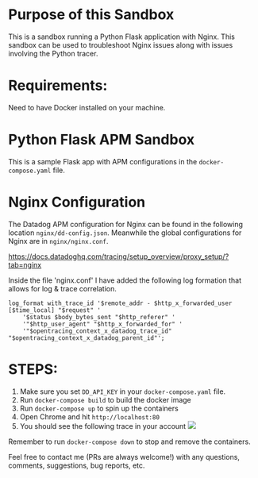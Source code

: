 # Purpose of this Sandbox
This is a sandbox running a Python Flask application with Nginx. This sandbox can be used to troubleshoot Nginx issues along with issues involving the Python tracer.
# Requirements: 
Need to have Docker installed on your machine. 

# Python Flask APM Sandbox
This is a sample Flask app with APM configurations in the `docker-compose.yaml` file.

# Nginx Configuration
The Datadog APM configuration for Nginx can be found in the following location `nginx/dd-config.json`. Meanwhile the global configurations for Nginx are in `nginx/nginx.conf`.

https://docs.datadoghq.com/tracing/setup_overview/proxy_setup/?tab=nginx  

Inside the file 'nginx.conf' I have added the following log formation that allows for log & trace correlation.

```
log_format with_trace_id '$remote_addr - $http_x_forwarded_user [$time_local] "$request" '
    '$status $body_bytes_sent "$http_referer" '
    '"$http_user_agent" "$http_x_forwarded_for" '
    '"$opentracing_context_x_datadog_trace_id" "$opentracing_context_x_datadog_parent_id"';
```

# STEPS:

1. Make sure you set `DD_API_KEY` in your `docker-compose.yaml` file.
2. Run `docker-compose build` to build the docker image
3. Run `docker-compose up` to spin up the containers
4. Open Chrome and hit `http://localhost:80`
5. You should see the following trace in your account
![](https://p-qkfgo2.t2.n0.cdn.getcloudapp.com/items/d5uAN4Jo/a82fad2e-6779-4a5c-ba39-9a61d0927719.png?source=viewer&v=712743c0359476e61052c8a901f46b2b)


Remember to run `docker-compose down` to stop and remove the containers.


Feel free to contact me (PRs are always welcome!) with any questions, comments, suggestions, bug reports, etc.
